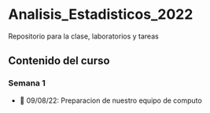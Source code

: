 # Analisis_Estadisticos_2022

Repositorio para la clase, laboratorios y tareas

## Contenido del curso

### Semana 1
 + 📅 09/08/22: Preparacion de nuestro equipo de computo
